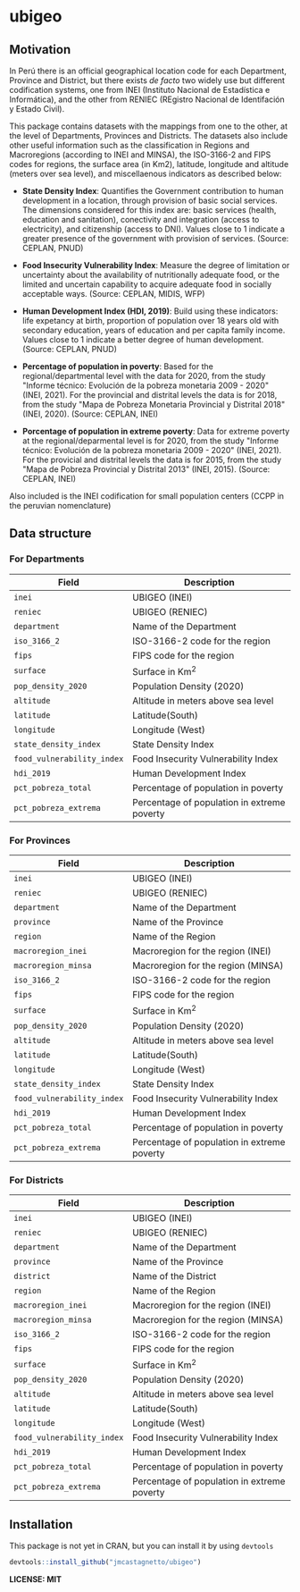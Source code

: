 # ubigeo

<!-- badges: start -->
<!-- badges: end -->

## Motivation

In Perú there is an official geographical location code for each Department,
Province and District, but there exists *de facto* two widely use but different 
codification systems, one from INEI (Instituto Nacional de Estadística e Informática), and the other from RENIEC (REgistro Nacional de Identifación y Estado Civil). 

This package contains datasets with the mappings from one to the other, at the 
level of Departments, Provinces and Districts. The datasets also include other 
useful information such as the classification in Regions and Macroregions 
(according to INEI and MINSA), the ISO-3166-2 and FIPS codes for regions, 
the surface area (in Km2), latitude, longitude and altitude (meters over sea level),
and miscellaenous indicators as described below:

- **State Density Index**: Quantifies the Government contribution to human development in a location, through provision of basic social services. The dimensions considered for this index are: basic services (health, education and sanitation), conectivity and integration (access to electricity), and citizenship (access to DNI). Values close to 1 indicate a greater presence of the government with provision of services. (Source: CEPLAN, PNUD)

- **Food Insecurity Vulnerability Index**: Measure the degree of limitation or uncertainty about the availability of nutritionally adequate food, or the limited and uncertain capability to acquire adequate food in socially acceptable ways. (Source: CEPLAN, MIDIS, WFP)

- **Human Development Index (HDI, 2019)**: Build using these indicators: life expetancy at birth, proportion of population over 18 years old with secondary education, years of education and per capita family income. Values close to 1 indicate a better degree of human development. (Source: CEPLAN, PNUD)

- **Percentage of population in poverty**: Based for the regional/departmental level with the data for 2020, from the study "Informe técnico: Evolución de la pobreza monetaria 2009 - 2020" (INEI, 2021). For the provincial and distrital levels the data is for 2018, from the study "Mapa de Pobreza Monetaria Provincial y Distrital 2018" (INEI, 2020). (Source: CEPLAN, INEI)

- **Porcentage of population in extreme poverty**: Data for extreme poverty at the regional/deparmental level is for 2020, from the study "Informe técnico: Evolución de la pobreza monetaria 2009 - 2020" (INEI, 2021). For the provicial and distrital levels the data is for 2015, from the study "Mapa de Pobreza Provincial y Distrital 2013" (INEI, 2015). (Source: CEPLAN, INEI)


Also included is the INEI codification for small population centers (CCPP in the peruvian nomenclature)

## Data structure

### For Departments

| Field                      | Description                                 |
| --------------------       | -------------                               |
| `inei`                     | UBIGEO (INEI)                               |
| `reniec`                   | UBIGEO (RENIEC)                             |
| `department`               | Name of the Department                      |
| `iso_3166_2`               | ISO-3166-2 code for the region              |
| `fips`                     | FIPS code for the region                    |
| `surface`                  | Surface in Km<sup>2</sup>                   |
| `pop_density_2020`         | Population Density (2020)                   |
| `altitude`                 | Altitude in meters above sea level          |
| `latitude`                 | Latitude(South)                             |
| `longitude`                | Longitude (West)                            |
| `state_density_index`      | State Density Index                         |
| `food_vulnerability_index` | Food Insecurity Vulnerability Index         |
| `hdi_2019`                 | Human Development Index                     |
| `pct_pobreza_total`        | Percentage of population in poverty         |
| `pct_pobreza_extrema`      | Percentage of population in extreme poverty |


### For Provinces

| Field                      | Description                                 |
| --------------------       | -------------                               |
| `inei`                     | UBIGEO (INEI)                               |
| `reniec`                   | UBIGEO (RENIEC)                             |
| `department`               | Name of the Department                      |
| `province`                 | Name of the Province                        |
| `region`                   | Name of the Region                          |
| `macroregion_inei`         | Macroregion for the region (INEI)           |
| `macroregion_minsa`        | Macroregion for the region (MINSA)          |
| `iso_3166_2`               | ISO-3166-2 code for the region              |
| `fips`                     | FIPS code for the region                    |
| `surface`                  | Surface in Km<sup>2</sup>                   |
| `pop_density_2020`         | Population Density (2020)                   |
| `altitude`                 | Altitude in meters above sea level          |
| `latitude`                 | Latitude(South)                             |
| `longitude`                | Longitude (West)                            |
| `state_density_index`      | State Density Index                         |
| `food_vulnerability_index` | Food Insecurity Vulnerability Index         |
| `hdi_2019`                 | Human Development Index                     |
| `pct_pobreza_total`        | Percentage of population in poverty         |
| `pct_pobreza_extrema`      | Percentage of population in extreme poverty |


### For Districts

| Field                      | Description                                 |
| --------------------       | -------------                               |
| `inei`                     | UBIGEO (INEI)                               |
| `reniec`                   | UBIGEO (RENIEC)                             |
| `department`               | Name of the Department                      |
| `province`                 | Name of the Province                        |
| `district`                 | Name of the District                        |
| `region`                   | Name of the Region                          |
| `macroregion_inei`         | Macroregion for the region (INEI)           |
| `macroregion_minsa`        | Macroregion for the region (MINSA)          |
| `iso_3166_2`               | ISO-3166-2 code for the region              |
| `fips`                     | FIPS code for the region                    |
| `surface`                  | Surface in Km<sup>2</sup>                   |
| `pop_density_2020`         | Population Density (2020)                   |
| `altitude`                 | Altitude in meters above sea level          |
| `latitude`                 | Latitude(South)                             |
| `longitude`                | Longitude (West)                            |
| `food_vulnerability_index` | Food Insecurity Vulnerability Index         |
| `hdi_2019`                 | Human Development Index                     |
| `pct_pobreza_total`        | Percentage of population in poverty         |
| `pct_pobreza_extrema`      | Percentage of population in extreme poverty |


## Installation

This package is not yet in CRAN, but you can install it by using `devtools`

``` r
devtools::install_github("jmcastagnetto/ubigeo")
```

**LICENSE: MIT**